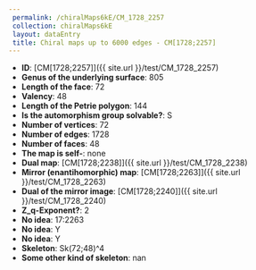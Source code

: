 ```yaml
--- 
 permalink: /chiralMaps6kE/CM_1728_2257 
 collection: chiralMaps6kE
 layout: dataEntry
 title: Chiral maps up to 6000 edges - CM[1728;2257]
---
```


- **ID**: [CM[1728;2257]]({{ site.url }}/test/CM_1728_2257)
- **Genus of the underlying surface**: 805
- **Length of the face**: 72
- **Valency**: 48
- **Length of the Petrie polygon**: 144
- **Is the automorphism group solvable?**: S
- **Number of vertices**: 72
- **Number of edges**: 1728
- **Number of faces**: 48
- **The map is self-**: none
- **Dual map**: [CM[1728;2238]]({{ site.url }}/test/CM_1728_2238)
- **Mirror (enantihomorphic) map**: [CM[1728;2263]]({{ site.url }}/test/CM_1728_2263)
- **Dual of the mirror image**: [CM[1728;2240]]({{ site.url }}/test/CM_1728_2240)
- **Z_q-Exponent?**: 2
- **No idea**:  17:2263
- **No idea**: Y
- **No idea**: Y
- **Skeleton**: Sk(72;48)^4
- **Some other kind of skeleton**: nan
